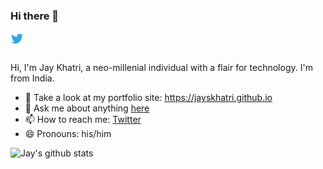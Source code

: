### Hi there 👋

<a href="https://twitter.com/jayskhatri">
  <img align="left" alt="Jay Khatri | Twitter" width="21px" src="https://raw.githubusercontent.com/jayskhatri/jayskhatri/master/assets/twitter.svg" />
</a>

<br />
<br />

Hi, I'm Jay Khatri, a neo-millenial individual with a flair for technology. I'm from India.

- :100: Take a look at my portfolio site: https://jayskhatri.github.io
- 💬 Ask me about anything [here](https://github.com/jayskhatri/jayskhatri/issues)
- 📫 How to reach me: [Twitter](https://twitter.com/jayskhatri)
- 😄 Pronouns: his/him


![Jay's github stats](https://github-readme-stats.vercel.app/api?username=jayskhatri&show_icons=true&hide_border=true)
